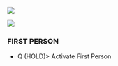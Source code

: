 ![](https://s12.gifyu.com/images/SukyP.png)


![](https://s12.gifyu.com/images/Cyan-Rule.png)

### FIRST PERSON

- Q (HOLD)>  Activate First Person
